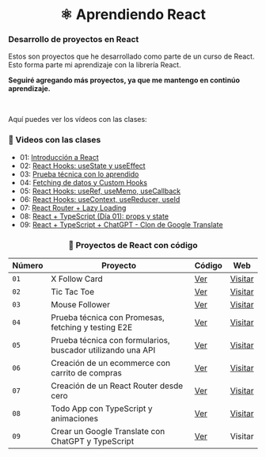 <div align='center'>

# ⚛️ Aprendiendo React

</div>

### Desarrollo de proyectos en React

Estos son proyectos que he desarrollado como parte de un curso de React. Esto forma parte mi aprendizaje con la librería React.

**Seguiré agregando más proyectos, ya que me mantengo en continúo aprendizaje.**

<br>

Aquí puedes ver los vídeos con las clases:

### 🎥 Videos con las clases

- 01: [Introducción a React](https://www.youtube.com/watch?v=7iobxzd_2wY)
- 02: [React Hooks: useState y useEffect](https://www.youtube.com/watch?v=qkzcjwnueLA&feature=youtu.be)
- 03: [Prueba técnica con lo aprendido](https://www.youtube.com/watch?v=XYpadB4VadY&feature=youtu.be)
- 04: [Fetching de datos y Custom Hooks](https://youtu.be/x-LcbVw99o8)
- 05: [React Hooks: useRef, useMemo, useCallback](https://youtu.be/GOEiMwDJ3lc)
- 06: [React Hooks: useContext, useReducer, useId](https://www.youtube.com/watch?v=B9tDYAZZxcE)
- 07: [React Router + Lazy Loading](https://www.youtube.com/watch?v=K2NcGYajvY4)
- 08: [React + TypeScript (Día 01): props y state](https://www.youtube.com/watch?v=4lAYfsq-2TE)
- 09: [React + TypeScript + ChatGPT - Clon de Google Translate](https://www.youtube.com/watch?v=kZhabulNCUc)

<div align='center'>

### 🍂 Proyectos de React con código

| Número | Proyecto                                                    | Código                             | Web                                                     |
| ------ | ----------------------------------------------------------- | ---------------------------------- | ------------------------------------------------------- |
| `01`   | X Follow Card                                               | [Ver](01-x-follow-card/)           | [Visitar](https://x-follow-card-abraham.netlify.app/)   |
| `02`   | Tic Tac Toe                                                 | [Ver](02-tic-tac-toe/)             | [Visitar](https://tic-tac-toe-abraham.netlify.app/)     |
| `03`   | Mouse Follower                                              | [Ver](03-mouse-follower)           | [Visitar](https://mouse-follower-abraham.netlify.app/)  |
| `04`   | Prueba técnica con Promesas, fetching y testing E2E         | [Ver](04-react-prueba-tecnica)     | [Visitar](https://prueba-tecnica-abraham.netlify.app/)  |
| `05`   | Prueba técnica con formularios, buscador utilizando una API | [Ver](05-react-buscador-peliculas) | [Visitar](https://movies-search-abraham.netlify.app/)   |
| `06`   | Creación de un ecommerce con carrito de compras             | [Ver](06-shopping-cart)            | [Visitar](https://shopping-cart-abraham.netlify.app/)   |
| `07`   | Creación de un React Router desde cero                      | [Ver](07-abraham-router)           | [Visitar](https://www.npmjs.com/package/abraham-router) |
| `08`   | Todo App con TypeScript y animaciones                       | [Ver](08-todo-app-ts)              | [Visitar](https://todoapp-ts-abraham.netlify.app/)      |
| `09`   | Crear un Google Translate con ChatGPT y TypeScript          | [Ver](09-google-translate-clone/)  | Visitar                                                 |

</div>
